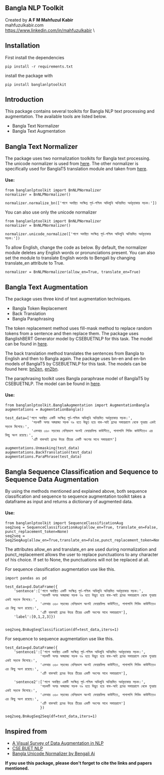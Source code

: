 ## Bangla NLP Toolkit
Created by <b>A F M Mahfuzul Kabir</b> \
mahfuzulkabir.com \
https://www.linkedin.com/in/mahfuzulkabir \

## Installation
First install the dependencies
````
pip install -r requirements.txt
````
install the package with

````
pip install banglanlptoolkit
````

## Introduction
This package contains several toolkits for Bangla NLP text processing and augmentation. The available tools are listed below.

- Bangla Text Normalizer
- Bangla Text Augmentation

## Bangla Text Normalizer
The package uses two normalization toolkits for Bangla text processing. The unicode normalizer is used from <a href='https://github.com/mnansary/bnUnicodeNormalizer'> here</a>. The other normalizer is specifically used for BanglaT5 translation module and taken from <a href='https://github.com/csebuetnlp/normalizer'> here</a>.

#### Use:
````
from banglanlptoolkit import BnNLPNormalizer
normalizer = BnNLPNormalizer()

normalizer.normalize_bn(['পাশে অবস্থিত সংক্ষিপ্ত পূর্ব-পশ্চিম অভিমুখি অনিয়মিত অর্ধবৃত্তাকার সড়ক।'])
````

You can also use only the unicode normalizer
````
from banglanlptoolkit import BnNLPNormalizer
normalizer = BnNLPNormalizer()

normalizer.unicode_normalize(['পাশে অবস্থিত সংক্ষিপ্ত পূর্ব-পশ্চিম অভিমুখি অনিয়মিত অর্ধবৃত্তাকার সড়ক।'])
````

To allow English, change the code as below. By default, the normalizer module deletes any English words or pronunciations present. You can also set the module to translate English words to Bengali by changing translate_en attribute to True.

````
normalizer = BnNLPNormalizer(allow_en=True, translate_en=True)
````

## Bangla Text Augmentation
The package uses three kind of text augmentation techniques. 
- Bangla Token Replacement
- Back Translation
- Bangla Paraphrasing

The token replacement method uses fill-mask method to replace random tokens from a sentence and then replace them. The package uses BanglishBERT Generator model by CSEBUETNLP for this task. The model can be found in <a href='https://huggingface.co/csebuetnlp/banglishbert_generator'> here</a>.

The back translation method translates the sentences from Bangla to English and then to Bangla again. The package uses bn-en and en-bn models of BanglaT5 by CSEBUETNLP for this task. The models can be found here: <a href='https://huggingface.co/csebuetnlp/banglat5_nmt_bn_en'>bn2en</a>, <a href='https://huggingface.co/csebuetnlp/banglat5_nmt_en_bn'>en2bn</a>.

The paraphrasing toolkit uses Bangla paraphrase model of BanglaT5 by CSEBUETNLP. The model can be found in <a href='https://huggingface.co/csebuetnlp/banglat5_banglaparaphrase'>here</a>.

#### Use:
````
from banglanlptoolkit.BanglaAugmentation import AugmentationBangla
augmentations = AugmentationBangla()

test_data=['পাশে অবস্থিত একটি সংক্ষিপ্ত পূর্ব-পশ্চিম অভিমুখি অনিয়মিত অর্ধবৃত্তাকার সড়ক।',
            'সড়কটি অপর অঙ্গরাজ্য সড়ক ৭৯ হতে উদ্ভুত হয়ে বাক-আই হ্রদের সমান্তরালে থেকে পুনরায় একই সড়কে মিশেছে।',
            'এসআর ৩৬০ সড়কের বেশিরভাগ অংশই ফেয়ারফিল্ড কাউন্টিতে, পাশাপাশি লিকিং কাউন্টিতেও এর কিছু অংশ রয়েছে।',
            'এটি বাকআই হ্রদের উত্তর তীরের একটি অংশের সাথে সমান্তরালে']

augmentations.Unmasking(test_data)
augmentations.BackTranslation(test_data)
augmentations.ParaPhrase(test_data)
````

## Bangla Sequence Classification and Sequence to Sequence Data Augmentation
By using the methods mentioned and explained above, both sequence classification and sequence to sequence augmentation toolkit takes a dataframe as input and returns a dictionary of augmented data.

#### Use:
````
from banglanlptoolkit import SequenceClassificationAug
seq2seq = SequenceClassificationAug(allow_en=True, translate_en=False, punct_replacement_token=None)
seq2seq = Seq2SeqAug(allow_en=True,translate_en=False,punct_replacement_token=None)
````

The attributes allow_en and translate_en are used during normalization and punct_replacement allows the user to replace punctuations to any character of his choice. If set to None, the punctuations will not be replaced at all.

For sequence classification augmentation use like this.
````
import pandas as pd

test_data=pd.DataFrame({
    'sentence':['পাশে অবস্থিত একটি সংক্ষিপ্ত পূর্ব-পশ্চিম অভিমুখি অনিয়মিত অর্ধবৃত্তাকার সড়ক।',
                'সড়কটি অপর অঙ্গরাজ্য সড়ক ৭৯ হতে উদ্ভুত হয়ে বাক-আই হ্রদের সমান্তরালে থেকে পুনরায় একই সড়কে মিশেছে।',
                'এসআর ৩৬০ সড়কের বেশিরভাগ অংশই ফেয়ারফিল্ড কাউন্টিতে, পাশাপাশি লিকিং কাউন্টিতেও এর কিছু অংশ রয়েছে।',
                'এটি বাকআই হ্রদের উত্তর তীরের একটি অংশের সাথে সমান্তরালে'],
    'label':[0,1,2,3]})


seq2seq.BnAugSeqClassification(df=test_data,iters=1)
````
For sequence to sequence augmentation use like this.
````
test_data=pd.DataFrame({
    'sentence1':['পাশে অবস্থিত একটি সংক্ষিপ্ত পূর্ব-পশ্চিম অভিমুখি অনিয়মিত অর্ধবৃত্তাকার সড়ক।',
                'সড়কটি অপর অঙ্গরাজ্য সড়ক ৭৯ হতে উদ্ভুত হয়ে বাক-আই হ্রদের সমান্তরালে থেকে পুনরায় একই সড়কে মিশেছে।',
                'এসআর ৩৬০ সড়কের বেশিরভাগ অংশই ফেয়ারফিল্ড কাউন্টিতে, পাশাপাশি লিকিং কাউন্টিতেও এর কিছু অংশ রয়েছে।',
                'এটি বাকআই হ্রদের উত্তর তীরের একটি অংশের সাথে সমান্তরালে'],
            
    'sentence2':['পাশে অবস্থিত একটি সংক্ষিপ্ত পূর্ব-পশ্চিম অভিমুখি অনিয়মিত অর্ধবৃত্তাকার সড়ক।',
                'সড়কটি অপর অঙ্গরাজ্য সড়ক ৭৯ হতে উদ্ভুত হয়ে বাক-আই হ্রদের সমান্তরালে থেকে পুনরায় একই সড়কে মিশেছে।',
                'এসআর ৩৬০ সড়কের বেশিরভাগ অংশই ফেয়ারফিল্ড কাউন্টিতে, পাশাপাশি লিকিং কাউন্টিতেও এর কিছু অংশ রয়েছে।',
                'এটি বাকআই হ্রদের উত্তর তীরের একটি অংশের সাথে সমান্তরালে']
                })

seq2seq.BnAugSeq2Seq(df=test_data,iters=1)
````

## Inspired from
- <a href='https://amitness.com/2020/05/data-augmentation-for-nlp/'>A Visual Survey of Data Augmentation in NLP</a>
- <a href='https://huggingface.co/csebuetnlp'>CSE BUET NLP</a>
- <a href='https://github.com/mnansary/bnUnicodeNormalizer'>Bangla Unicode Normalizer by Bengali Ai</a>

<b>If you use this package, please don't forget to cite the links and papers mentioned.</b> 
